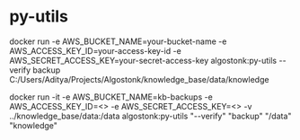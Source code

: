 # py-utils

docker run -e AWS_BUCKET_NAME=your-bucket-name -e AWS_ACCESS_KEY_ID=your-access-key-id -e AWS_SECRET_ACCESS_KEY=your-secret-access-key algostonk:py-utils --verify backup C:/Users/Aditya/Projects/Algostonk/knowledge_base/data/knowledge

docker run -it -e AWS_BUCKET_NAME=kb-backups -e AWS_ACCESS_KEY_ID=<> -e AWS_SECRET_ACCESS_KEY=<> -v ../knowledge_base/data:/data algostonk:py-utils "--verify" "backup" "/data" "knowledge"